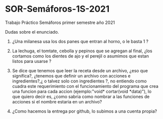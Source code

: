 # SOR-Semáforos-1S-2021
Trabajo Práctico Semáforos primer semestre año 2021



Dudas sobre el enunciado.

1) ¿Una milanesa usa los dos panes que entran al horno, o le basta 1 ?

2) La lechuga, el tomtate, cebolla y pepinos que se agregan al final, ¿los cortamos como los dientes de ajo y el perejil o asumimos que estan listos para usarse ?

3) Se dice que tenemos que leer la receta desde un archivo, ¿eso que significa?, ¿tenemos que definir un archivo con acciones e ingredientes?,¿ o talvez solo con ingredientes ?, no entiendo como cuadra este requerimiento con el funcionamiento del programa que crea una funcion para cada accion (ejemplo:"void* cortar(void *data)"), lo que quiero decir es, ¿como sabria como nombrar a las funciones de acciones si el nombre estaria en un archivo?

4) ¿Como hacemos la entrega por github, lo subimos a una cuenta propia?